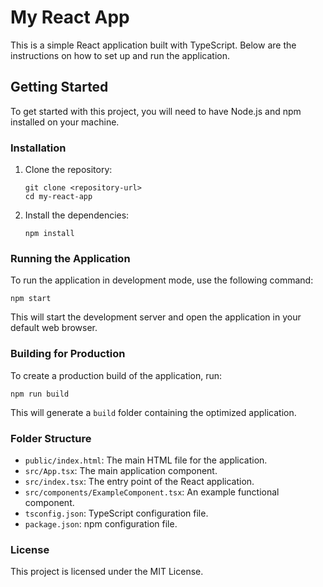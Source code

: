 # My React App

This is a simple React application built with TypeScript. Below are the instructions on how to set up and run the application.

## Getting Started

To get started with this project, you will need to have Node.js and npm installed on your machine.

### Installation

1. Clone the repository:
   ```
   git clone <repository-url>
   cd my-react-app
   ```

2. Install the dependencies:
   ```
   npm install
   ```

### Running the Application

To run the application in development mode, use the following command:
```
npm start
```
This will start the development server and open the application in your default web browser.

### Building for Production

To create a production build of the application, run:
```
npm run build
```
This will generate a `build` folder containing the optimized application.

### Folder Structure

- `public/index.html`: The main HTML file for the application.
- `src/App.tsx`: The main application component.
- `src/index.tsx`: The entry point of the React application.
- `src/components/ExampleComponent.tsx`: An example functional component.
- `tsconfig.json`: TypeScript configuration file.
- `package.json`: npm configuration file.

### License

This project is licensed under the MIT License.